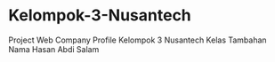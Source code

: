 # Kelompok-3-Nusantech
Project Web Company Profile Kelompok 3 Nusantech Kelas Tambahan
Nama Hasan Abdi Salam
